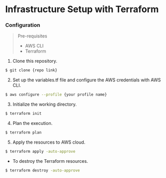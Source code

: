 # Infrastructure Setup with Terraform

### Configuration

> Pre-requisites
> * AWS CLI
> * Terraform

1. Clone this repository.
```sh
$ git clone {repo link}
```
2. Set up the variables.tf file and configure the AWS credentials with AWS CLI. 
```sh
$ aws configure --profile {your profile name}
```
3. Initialize the working directory.
```sh
$ terraform init
```
4. Plan the execution.
```sh
$ terraform plan
```
5. Apply the resources to AWS cloud.
```sh
$ terraform apply -auto-approve
```
* To destroy the Terraform resources.
```sh
$ terraform destroy -auto-approve
```

